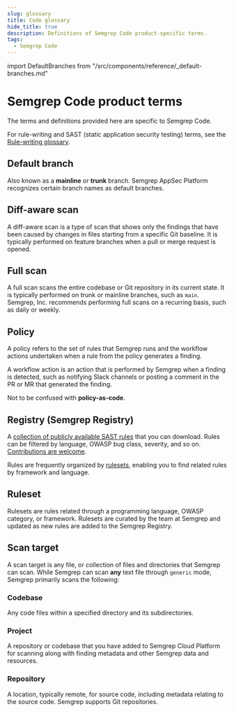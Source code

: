 ```yaml
---
slug: glossary
title: Code glossary
hide_title: true
description: Definitions of Semgrep Code product-specific terms.
tags:
  - Semgrep Code
---
```


import DefaultBranches from "/src/components/reference/_default-branches.md"

# Semgrep Code product terms

The terms and definitions provided here are specific to Semgrep Code.

For rule-writing and SAST (static application security testing) terms, see the [Rule-writing glossary](/writing-rules/glossary).

## Default branch

Also known as a **mainline** or **trunk** branch. Semgrep AppSec Platform recognizes certain branch names as default branches.

<DefaultBranches />

## Diff-aware scan

A diff-aware scan is a type of scan that shows only the findings that have been caused by changes in files starting from a specific Git baseline. It is typically performed on feature branches when a pull or merge request is opened.

## Full scan

A full scan scans the entire codebase or Git repository in its current state. It is typically performed on trunk or mainline branches, such as `main`. Semgrep, Inc. recommends performing full scans on a recurring basis, such as daily or weekly.

## Policy

A policy refers to the set of rules that Semgrep runs and the workflow actions undertaken when a rule from the policy generates a finding.

A workflow action is an action that is performed by Semgrep when a finding is detected, such as notifying Slack channels or posting a comment in the PR or MR that generated the finding.

Not to be confused with **policy-as-code**.

## Registry (Semgrep Registry)

A [<i class="fas fa-external-link fa-xs"></i> collection of publicly available SAST rules](https://semgrep.dev/r) that you can download. Rules can be filtered by language, OWASP bug class, severity, and so on. [<i class="fas fa-external-link fa-xs"></i> Contributions are welcome](contributing-to-semgrep-rules-repository). 

Rules are frequently organized by [rulesets](#ruleset), enabling you to find related rules by framework and language.

## Ruleset

Rulesets are rules related through a programming language, OWASP category, or framework. Rulesets are curated by the team at Semgrep and updated as new rules are added to the Semgrep Registry.

## Scan target

A scan target is any file, or collection of files and directories that Semgrep can scan. While Semgrep can scan **any** text file through `generic` mode, Semgrep primarily scans the following:

### Codebase

Any code files within a specified directory and its subdirectories.

### Project

A repository or codebase that you have added to Semgrep Cloud Platform for scanning along with finding metadata and other Semgrep data and resources.

### Repository

A location, typically remote, for source code, including metadata relating to the source code. Semgrep supports Git repositories.
